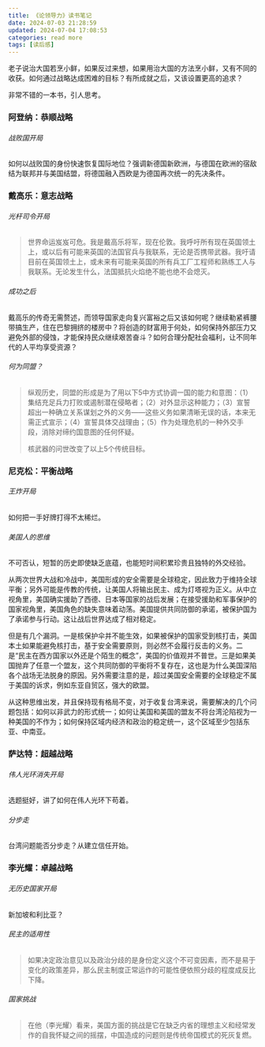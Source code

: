 ```yaml
---
title: 《论领导力》读书笔记
date: 2024-07-03 21:28:59
updated: 2024-07-04 17:08:53
categories: read more
tags: [读后感]
---
```


老子说治大国若烹小鲜，如果反过来想，如果用治大国的方法烹小鲜，又有不同的收获。如何通过战略达成困难的目标？有所成就之后，又该设置更高的追求？

非常不错的一本书，引人思考。

<!--more-->

### 阿登纳：恭顺战略

###### 战败国开局

如何以战败国的身份快速恢复国际地位？强调新德国新欧洲，与德国在欧洲的宿敌结为联邦并与美国结盟，将德国融入西欧是为德国再次统一的先决条件。

### 戴高乐：意志战略

###### 光杆司令开局

> 世界命运岌岌可危。我是戴高乐将军，现在伦敦。我呼吁所有现在英国领土上，或以后有可能来英国的法国官兵与我联系，无论是否携带武器。我吁请目前在英国领土上，或未来有可能来英国的所有兵工厂工程师和熟练工人与我联系。无论发生什么，法国抵抗火焰绝不能也绝不会熄灭。

###### 成功之后

戴高乐的传奇无需赘述，而领导国家走向复兴富裕之后又该如何呢？继续勒紧裤腰带搞生产，住在巴黎拥挤的楼房中？将创造的财富用于何处，如何保持外部压力又避免外部的侵蚀，才能保持民众继续艰苦奋斗？如何合理分配社会福利，让不同年代的人平均享受资源？

###### 何为同盟？

> 纵观历史，同盟的形成是为了用以下5中方式协调一国的能力和意图：（1）集结充足兵力打败或遏制潜在侵略者；（2）对外显示这种能力；（3）宣誓超出一种确立关系谋划之外的义务——这些义务如果清晰无误的话，本来无需正式宣示；（4）宣誓具体交战理由；（5）作为处理危机的一种外交手段，消除对缔约国意图的任何怀疑。
> 
> 核武器的问世改变了以上5个传统目标。

### 尼克松：平衡战略

###### 王炸开局

如何把一手好牌打得不太稀烂。

###### 美国人的思维

不可否认，短暂的历史即使缺乏底蕴，也能短时间积累珍贵且独特的外交经验。

从两次世界大战和冷战中，美国形成的安全需要是全球稳定，因此致力于维持全球平衡；另外可能是传教的传统，让美国人将输出民主、成为灯塔视为正义。从中立视角里，美国确实援助了西德、日本等国家的战后发展；在接受援助和军事保护的国家视角里，美国角色的缺失意味着动荡。美国提供共同防御的承诺，被保护国为了承诺参与行动。这让战后世界达成了相对稳定。

但是有几个漏洞。一是核保护伞并不能生效，如果被保护的国家受到核打击，美国本土如果能避免核打击，基于安全需要原则，则必然不会履行反击的义务。二是“民主在西方国家以外还是个陌生的概念”，美国的价值观并不普世。三是如果美国抛弃了任意一个盟友，这个共同防御的平衡将不复存在，这也是为什么美国深陷各个战场无法脱身的原因。另外需要注意的是，超过美国安全需要的全球稳定不属于美国的诉求，例如东亚自贸区，强大的欧盟。

从这种思维出发，并且保持现有格局不变，对于收复台湾来说，需要解决的几个问题包括：如何以非武力的形式统一；如何让美国和美国的盟友不将台湾沦陷视为一种美国的不作为；如何保持区域内经济和政治的稳定统一，这个区域至少包括东亚、中南亚。

### 萨达特：超越战略

###### 伟人光环消失开局

选题挺好，讲了如何在伟人光环下苟着。

###### 分步走

台湾问题能否分步走？从建立信任开始。

### 李光耀：卓越战略

###### 无历史国家开局

新加坡和利比亚？

###### 民主的适用性

> 如果决定政治意见以及政治分歧的是身份定义这个不可变因素，而不是易于变化的政策差异，那么民主制度正常运作的可能性便依照分歧的程度成反比下降。

###### 国家挑战

> 在他（李光耀）看来，美国方面的挑战是它在缺乏内省的理想主义和经常发作的自我怀疑之间的摇摆，中国造成的问题则是传统帝国模式的死灰复燃。

